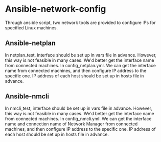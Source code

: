 # Ansible-network-config
Through ansible script, two network tools are provided to configure IPs for specified Linux machines.

## Ansible-netplan
In netplan_test, interface should be set up in vars file in advance. However, this way is not feasible in many cases. We'd better get the interface name from 
connected machines. 
In config_netplan.yml. We can get the interface name from connected machines, and then configure IP address to the specific one. IP address of each host should be set up in hosts file 
in advance.
## Ansible-nmcli
In nmcli_test, interface should be set up in vars file in advance. However, this way is not feasible in many cases. We'd better get the interface name from 
connected machines. 
In config_nmcli.yml. We can get the interface name and connection name of Network Manager from connected machines, and then configure IP address to the specific one. IP address of each host should be set up in hosts file 
in advance.


